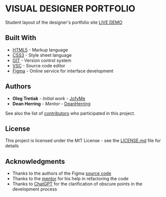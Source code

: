 # VISUAL DESIGNER PORTFOLIO

Student layout of the designer's portfolio site 
[LIVE DEMO](https://jofyme.github.io/visual-designer-portfolio/)

## Built With
* [HTML5](https://en.wikipedia.org/wiki/HTML5) - Markup language
* [CSS3](https://en.wikipedia.org/wiki/CSS) - Style sheet language
* [GIT](https://git-scm.com/) - Version control system
* [VSC](https://code.visualstudio.com/) - Source code editor 
* [Figma](https://www.figma.com/) - Online service for interface development

## Authors

* **Oleg Tretiak** - *Initial work* - [JofyMe](https://github.com/JofyMe)
* **Dean Herring** - *Mentor* - [DeanHerring](https://github.com/DeanHerring)

See also the list of [contributors](https://github.com/JofyMe/visual-designer-portfolio/graphs/contributors) who participated in this project.

## License

This project is licensed under the MIT License - see the [LICENSE.md](LICENSE.md) file for details

## Acknowledgments

* Thanks to the authors of the Figma [source code](https://www.figma.com/file/N7HtkQXRqvvLbH4R9I6h3f/Portfolio-template---Edit-and-export-HTML-(Community)?node-id=11-2810&t=3bnFi8s9gxNTtmZT-0)
* Thanks to the [mentor](https://github.com/DeanHerring) for his help in refactoring the code
* Thanks to [ChatGPT](https://chat.openai.com/chat) for the clarification of obscure points in the development process

